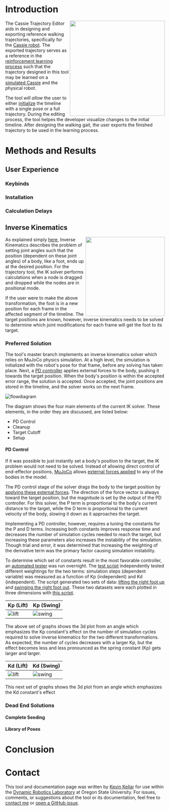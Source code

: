 

# Introduction

<img align="right" src="https://i.imgur.com/rlcpkPP.gif" width="300"> 


The Cassie Trajectory Editor aids in designing and exporting reference walking trajectories, specifically for the [Cassie robot](http://www.agilityrobotics.com/robots/).
The exported trajectory serves as a reference in the [reinforcement learning process](https://arxiv.org/abs/1803.05580) such that the trajectory designed in this tool may be learned on a [simulated Cassie](https://github.com/osudrl/cassie-mujoco-sim) and the physical robot.


The tool *will allow* the user to either [initialize](https://github.com/osudrl/cassie-trajectory-editor/blob/docs/README.md#initialization) the timeline with a single pose or a full trajectory.
During the editing process, the tool helpes the developer visualize changes to the initial timeline.
After designing the walking gait, the user exports the finished trajectory to be used in the learning process.



# Methods and Results



## User Experience



### Keybinds



### Installation



### Calculation Delays



## Inverse Kinematics

<img align="right" src="https://i.imgur.com/2nrSmNf.png" width=250 > 

As explained simply [here](https://medium.com/unity3danimation/overview-of-inverse-kinematics-9769a43ba956), Inverse Kinematics describes the problem of setting joint angles such that the position (dependent on these joint angles) of a body, like a foot, ends up at the desired position. 
For the trajectory tool, the IK solver performs calculations when a node is dragged and dropped while the nodes are in positional mode.


If the user were to make the above transformation, the foot is in a new position for each frame in the affected segment of the timeline. 
The target positions are known, however, inverse kinematics needs to be solved to determine which joint modifications for each frame will get the foot to its target.


### Preferred Solution


The tool's master branch implements an inverse kinematics solver which relies on MuJoCo physics simulation. 
At a high level, the simulation is initialized with the robot's pose for that frame, before any solving has taken place.
Next, a [PD controller](http://robotic-controls.com/learn/programming/pd-feedback-control-introduction) applies external forces to the body, pushing it towards the target position.
When the body's position is within the accepted error range, the solution is accepted.
Once accepted, the joint positions are stored in the timeline, and the solver works on the next frame.


![flowdiagram](https://i.imgur.com/ivDmzPu.png)


The diagram shows the four main elements of the current IK solver. These elements, in the order they are discussed, are listed below:


* PD Control
* Cleanup
* Target Cutoff
* Setup

#### PD Control


If it was possible to just instantly set a body's position to the target, the IK problem would not need to be solved.
Instead of allowing direct control of end-effector positions, [MuJoCo](http://www.mujoco.org/) allows [external forces applied](http://www.mujoco.org/book/reference.html#mjcb_control) to any of the bodies in the model.


The PD control stage of the solver drags the body to the target position by [applying these external forces](https://github.com/osudrl/cassie-trajectory-editor/blob/0dbf44c7536c35cd1c7d0dfab21b6e0a6ace8941/src/pdik.c#L30).
The direction of the force vector is always toward the target position, but the magnitude is set by the output of the PD controller.
For this solver, the P term is proportional to the body's current distance to the target, while the D term is proportional to the current velocity of the body, slowing it down as it approaches the target.


Implementing a PD controller, however, requires a tuning the constants for the P and D terms.
Increasing both constants improves response time and decreases the number of simulation cycles needed to reach the target, but increasing these parameters also increases the instability of the simulation.
Though trial and error, it was determined that increasing the weighting of the derivative term was the primary factor causing simulation instability.


To determine which set of constants result in the most favorable controller, an [automated tester](https://github.com/osudrl/cassie-trajectory-editor/tree/automatedrop) was run overnight.
The [test script](https://github.com/osudrl/cassie-trajectory-editor/blob/automatedrop/auto.py) independently tested different weightings for the two terms: simulation steps (dependent variable) was measured as a function of Kp (independent) and Kd (independent).
The script generated two sets of data: [lifting the right foot up](https://github.com/osudrl/cassie-trajectory-editor/blob/87ed7f0df94cba1e70309e44e64a87882f006453/auto-liftleg.csv) and [swinging the right foot out](https://github.com/osudrl/cassie-trajectory-editor/blob/87ed7f0df94cba1e70309e44e64a87882f006453/auto-swingleg.csv).
These two datasets were each plotted in three dimensions with [this script](https://github.com/osudrl/cassie-trajectory-editor/blob/87ed7f0df94cba1e70309e44e64a87882f006453/3dplot.py).


<!---https://i.imgur.com/Hbpuxzb.png-->


Kp (Lift) | Kp (Swing)
--- | ---
![lift](https://i.imgur.com/NJNvOV6.png) | ![swing](https://i.imgur.com/ScS2J86.png)


The above set of graphs shows the 3d plot from an angle which emphasizes the Kp constant's effect on the number of simulation cycles required to solve inverse kinematics for the two different transformations.
As expected, the number of cycles decreases with a larger Kp, but the effect becomes less and less pronounced as the spring constant (Kp) gets larger and larger.


Kd (Lift) | Kd (Swing)
--- | ---
![lift](https://i.imgur.com/Ez0qpNy.png) | ![swing](https://i.imgur.com/Hbpuxzb.png)


This next set of graphs shows the 3d plot from an angle which emphasizes the Kd constant's effect


### Dead End Solutions



#### Complete Seeding



#### Library of Poses



# Conclusion



# Contact


This tool and documentation page was written by [Kevin Kellar](https://github.com/kkevlar) for use within the [Dynamic Robotics Laboratory](http://mime.oregonstate.edu/research/drl/) at Oregon State University. 
For issues, comments, or suggestions about the tool or its documentation, feel free to [contact me](https://github.com/kkevlar) or [open a GitHub issue](https://github.com/osudrl/cassie-trajectory-editor/issues).








